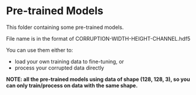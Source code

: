 # Pre-trained Models

This folder containing some pre-trained models.

File name is in the format of CORRUPTION-WIDTH-HEIGHT-CHANNEL.hdf5

You can use them either to:

+ load your own training data to fine-tuning, or
+ process your corrupted data directly

__NOTE: all the pre-trained models using data of shape (128, 128, 3), so you can only train/process on data with the same shape.__
